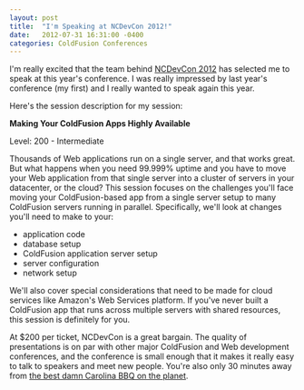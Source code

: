 ```yaml
---
layout: post
title:  "I'm Speaking at NCDevCon 2012!"
date:   2012-07-31 16:31:00 -0400
categories: ColdFusion Conferences
---
```


I'm really excited that the team behind [NCDevCon 2012](http://ncdevcon.com/) has selected me to speak at this year's conference. I was really impressed by last year's conference (my first) and I really wanted to speak again this year.

Here's the session description for my session:

**Making Your ColdFusion Apps Highly Available**

Level: 200 - Intermediate

Thousands of Web applications run on a single server, and that works great. But what happens when you need 99.999% uptime and you have to move your Web application from that single server into a cluster of servers in your datacenter, or the cloud? This session focuses on the challenges you'll face moving your ColdFusion-based app from a single server setup to many ColdFusion servers running in parallel. Specifically, we'll look at changes you'll need to make to your: 

- application code
- database setup
- ColdFusion application server setup
- server configuration
- network setup

We'll also cover special considerations that need to be made for cloud services like Amazon's Web Services platform. If you've never built a ColdFusion app that runs across multiple servers with shared resources, this session is definitely for you.

At $200 per ticket, NCDevCon is a great bargain. The quality of presentations is on par with other major ColdFusion and Web development conferences, and the conference is small enough that it makes it really easy to talk to speakers and meet new people. You're also only 30 minutes away from [the best damn Carolina BBQ on the planet](http://www.yelp.com/biz/allen-and-son-bar-b-que-chapel-hill).
